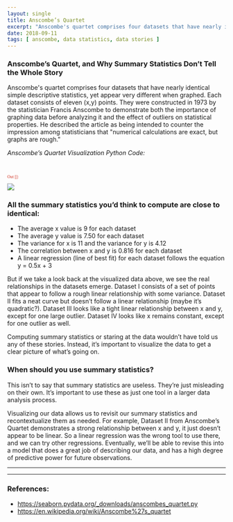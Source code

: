```yaml
---
layout: single
title: Anscombe’s Quartet
excerpt: "Anscombe's quartet comprises four datasets that have nearly identical simple descriptive statistics, yet appear very different when graphed. Each dataset consists of eleven (x,y) points."
date: 2018-09-11
tags: [ anscombe, data statistics, data stories ]
---
```

<h3>Anscombe’s Quartet, and Why Summary Statistics Don’t Tell the Whole Story</h3>
Anscombe's quartet comprises four datasets that have nearly identical simple descriptive statistics, yet appear very different when graphed. Each dataset consists of eleven (x,y) points. They were constructed in 1973 by the statistician Francis Anscombe to demonstrate both the importance of graphing data before analyzing it and the effect of outliers on statistical properties. He described the article as being intended to counter the impression among statisticians that "numerical calculations are exact, but graphs are rough."


_Anscombe’s Quartet Visualization Python Code:_
<script src="https://gist.github.com/loganblackstad/16ad035daf360cdeb8e092951a7ed97f.js"></script>

<br>
<p style="font-family:Consolas; font-size:70%; color:rgb(209,51,35); ">Out []:</p>
<img src="https://loganblackstad.github.io/assets/images/anscombes_quartet.png">

### All the summary statistics you’d think to compute are close to identical:

- The average x value is 9 for each dataset
- The average y value is 7.50 for each dataset
- The variance for x is 11 and the variance for y is 4.12
- The correlation between x and y is 0.816 for each dataset
- A linear regression (line of best fit) for each dataset follows the equation y = 0.5x + 3

But if we take a look back at the visualized data above, we see the real relationships in the datasets emerge. Dataset I consists of a set of points that appear to follow a rough linear relationship with some variance. Dataset II fits a neat curve but doesn’t follow a linear relationship (maybe it’s quadratic?). Dataset III looks like a tight linear relationship between x and y, except for one large outlier. Dataset IV looks like x remains constant, except for one outlier as well.

Computing summary statistics or staring at the data wouldn’t have told us any of these stories. Instead, it’s important to visualize the data to get a clear picture of what’s going on.


### When should you use summary statistics?
This isn’t to say that summary statistics are useless. They’re just misleading on their own. It’s important to use these as just one tool in a larger data analysis process.

Visualizing our data allows us to revisit our summary statistics and recontextualize them as needed. For example, Dataset II from Anscombe’s Quartet demonstrates a strong relationship between x and y, it just doesn’t appear to be linear. So a linear regression was the wrong tool to use there, and we can try other regressions. Eventually, we’ll be able to revise this into a model that does a great job of describing our data, and has a high degree of predictive power for future observations.

----
----

### References:
* https://seaborn.pydata.org/_downloads/anscombes_quartet.py
* https://en.wikipedia.org/wiki/Anscombe%27s_quartet

